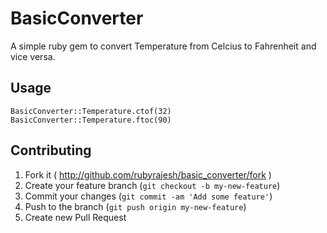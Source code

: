 # BasicConverter

A simple ruby gem to convert Temperature from Celcius to Fahrenheit and vice versa.

## Usage

    BasicConverter::Temperature.ctof(32)
    BasicConverter::Temperature.ftoc(90)    

## Contributing

1. Fork it ( http://github.com/rubyrajesh/basic_converter/fork )
2. Create your feature branch (`git checkout -b my-new-feature`)
3. Commit your changes (`git commit -am 'Add some feature'`)
4. Push to the branch (`git push origin my-new-feature`)
5. Create new Pull Request

